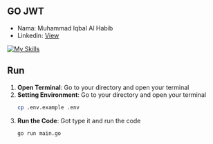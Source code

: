 ## GO JWT

<ul>
<li>Nama: Muhammad Iqbal Al Habib</li>
<li>Linkedin: <a href="https://www.linkedin.com/in/muhammad-ikhwan-fathulloh/">View</a></li>
</ul>

[![My Skills](https://skillicons.dev/icons?i=go,git,mysql,postman,vscode)](https://skillicons.dev)

## Run
1. **Open Terminal**: Go to your directory and open your terminal
2. **Setting Environment**: Go to your directory and open your terminal
   ```bash
   cp .env.example .env
   ```
3. **Run the Code**: Got type it and run the code
   ```bash
   go run main.go
   ```
